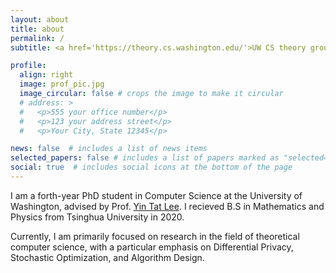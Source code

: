 ```yaml
---
layout: about
title: about
permalink: /
subtitle: <a href='https://theory.cs.washington.edu/'>UW CS theory group</a>.

profile:
  align: right
  image: prof_pic.jpg
  image_circular: false # crops the image to make it circular
  # address: >
  #   <p>555 your office number</p>
  #   <p>123 your address street</p>
  #   <p>Your City, State 12345</p>

news: false  # includes a list of news items
selected_papers: false # includes a list of papers marked as "selected={true}"
social: true  # includes social icons at the bottom of the page
---
```

I am a forth-year PhD student in Computer Science at the University of Washington, advised by Prof. [Yin Tat Lee](https://yintat.com/).
I recieved B.S in Mathematics and Physics from Tsinghua University in 2020.

Currently, I am primarily focused on research in the field of theoretical computer science, with a particular emphasis on Differential Privacy, Stochastic Optimization, and Algorithm Design.